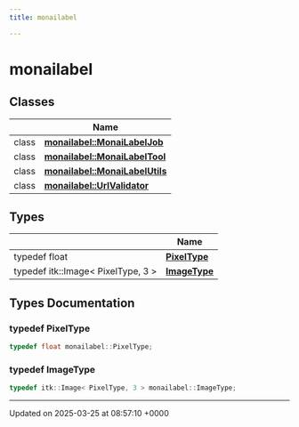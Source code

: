 ```yaml
---
title: monailabel

---
```


# monailabel



## Classes

|                | Name           |
| -------------- | -------------- |
| class | **[monailabel::MonaiLabelJob](../Classes/classmonailabel_1_1MonaiLabelJob.md)**  |
| class | **[monailabel::MonaiLabelTool](../Classes/classmonailabel_1_1MonaiLabelTool.md)**  |
| class | **[monailabel::MonaiLabelUtils](../Classes/classmonailabel_1_1MonaiLabelUtils.md)**  |
| class | **[monailabel::UrlValidator](../Classes/classmonailabel_1_1UrlValidator.md)**  |

## Types

|                | Name           |
| -------------- | -------------- |
| typedef float | **[PixelType](../Namespaces/namespacemonailabel.md#typedef-pixeltype)**  |
| typedef itk::Image< PixelType, 3 > | **[ImageType](../Namespaces/namespacemonailabel.md#typedef-imagetype)**  |

## Types Documentation

### typedef PixelType

```cpp
typedef float monailabel::PixelType;
```


### typedef ImageType

```cpp
typedef itk::Image< PixelType, 3 > monailabel::ImageType;
```







-------------------------------

Updated on 2025-03-25 at 08:57:10 +0000